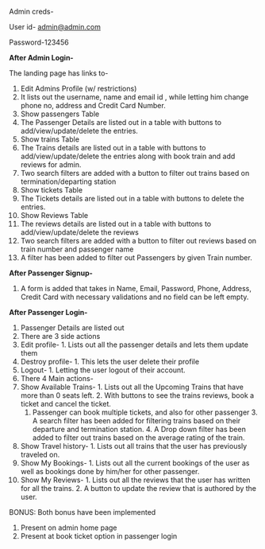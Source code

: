 Admin creds-

User id- [admin@admin.com](mailto:admin@admin.com)

Password-123456

**After Admin Login-**

The landing page has links to-

1. Edit Admins Profile (w/ restrictions)
  1. It lists out the username, name and email id , while letting him change phone no, address and Credit Card Number.
2. Show passengers Table
  1. The Passenger Details are listed out in a table with buttons to add/view/update/delete the entries.
3. Show trains Table
  1. The Trains details are listed out in a table with buttons to add/view/update/delete the entries along with book train and add reviews for admin.
  2. Two search filters are added with a button to filter out trains based on termination/departing station
4. Show tickets Table
  1. The Tickets details are listed out in a table with buttons to delete the entries.
5. Show Reviews Table
  1. The reviews details are listed out in a table with buttons to add/view/update/delete the reviews
  2. Two search filters are added with a button to filter out reviews based on train number and passenger name
6. A filter has been added to filter out Passengers by given Train number.

**After Passenger Signup-**

1. A form is added that takes in Name, Email, Password, Phone, Address, Credit Card with necessary validations and no field can be left empty.

**After Passenger Login-**

1. Passenger Details are listed out
2. There are 3 side actions
  1. Edit profile-
    1. Lists out all the passenger details and lets them update them
  2. Destroy profile-
    1. This lets the user delete their profile
  3. Logout-
    1. Letting the user logout of their account.
3. There 4 Main actions-
  1. Show Available Trains-
    1. Lists out all the Upcoming Trains that have more than 0 seats left.
    2. With buttons to see the trains reviews, book a ticket and cancel the ticket.
      1. Passenger can book multiple tickets, and also for other passenger
    3. A search filter has been added for filtering trains based on their departure and termination station.
    4. A Drop down filter has been added to filter out trains based on the average rating of the train.
  2. Show Travel history-
    1. Lists out all trains that the user has previously traveled on.
  3. Show My Bookings-
    1. Lists out all the current bookings of the user as well as bookings done by him/her for other passenger.
  4. Show My Reviews-
    1. Lists out all the reviews that the user has written for all the trains.
    2. A button to update the review that is authored by the user.


BONUS:
Both bonus have been implemented
1) Present on admin home page
2) Present at book ticket option in passenger login
